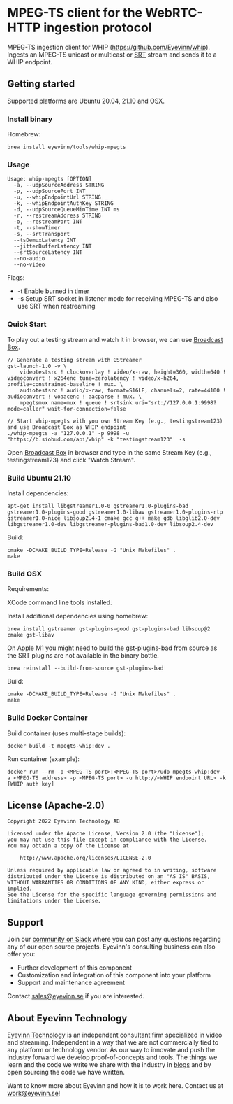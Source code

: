 # MPEG-TS client for the WebRTC-HTTP ingestion protocol

MPEG-TS ingestion client for WHIP (https://github.com/Eyevinn/whip). Ingests an MPEG-TS unicast or multicast or [SRT](https://srtalliance.org/) stream and sends it to a WHIP endpoint.

## Getting started

Supported platforms are Ubuntu 20.04, 21.10 and OSX.


### Install binary

Homebrew:

```
brew install eyevinn/tools/whip-mpegts
```

### Usage

```
Usage: whip-mpegts [OPTION]
  -a, --udpSourceAddress STRING
  -p, --udpSourcePort INT
  -u, --whipEndpointUrl STRING
  -k, --whipEndpointAuthKey STRING
  -d, --udpSourceQueueMinTime INT ms
  -r, --restreamAddress STRING
  -o, --restreamPort INT
  -t, --showTimer
  -s, --srtTransport
  --tsDemuxLatency INT
  --jitterBufferLatency INT
  --srtSourceLatency INT
  --no-audio
  --no-video
```

Flags:

- \-t Enable burned in timer
- \-s Setup SRT socket in listener mode for receiving MPEG-TS and also use SRT when restreaming

### Quick Start
To play out a testing stream and watch it in browser, we can use [Broadcast Box](https://github.com/Glimesh/broadcast-box).

```
// Generate a testing stream with GStreamer
gst-launch-1.0 -v \
    videotestsrc ! clockoverlay ! video/x-raw, height=360, width=640 ! videoconvert ! x264enc tune=zerolatency ! video/x-h264, profile=constrained-baseline ! mux. \
    audiotestsrc ! audio/x-raw, format=S16LE, channels=2, rate=44100 ! audioconvert ! voaacenc ! aacparse ! mux. \
    mpegtsmux name=mux ! queue ! srtsink uri="srt://127.0.0.1:9998?mode=caller" wait-for-connection=false

// Start whip-mpegts with you own Stream Key (e.g., testingstream123) and use Broadcast Box as WHIP endpoint
./whip-mpegts -a "127.0.0.1" -p 9998 -u "https://b.siobud.com/api/whip" -k "testingstream123"  -s
```
Open [Broadcast Box](https://b.siobud.com) in browser and type in the same Stream Key (e.g., testingstream123) and click "Watch Stream".

### Build Ubuntu 21.10

Install dependencies:

```
apt-get install libgstreamer1.0-0 gstreamer1.0-plugins-bad gstreamer1.0-plugins-good gstreamer1.0-libav gstreamer1.0-plugins-rtp gstreamer1.0-nice libsoup2.4-1 cmake gcc g++ make gdb libglib2.0-dev libgstreamer1.0-dev libgstreamer-plugins-bad1.0-dev libsoup2.4-dev
```

Build:

```
cmake -DCMAKE_BUILD_TYPE=Release -G "Unix Makefiles" .
make
```

### Build OSX

Requirements:

XCode command line tools installed.

Install additional dependencies using homebrew:
```
brew install gstreamer gst-plugins-good gst-plugins-bad libsoup@2 cmake gst-libav
```

On Apple M1 you might need to build the gst-plugins-bad from source as the SRT plugins are not available in the binary bottle.

```
brew reinstall --build-from-source gst-plugins-bad
```

Build:

```
cmake -DCMAKE_BUILD_TYPE=Release -G "Unix Makefiles" .
make
```

### Build Docker Container

Build container (uses multi-stage builds):

```
docker build -t mpegts-whip:dev .
```

Run container (example):

```
docker run --rm -p <MPEG-TS port>:<MPEG-TS port>/udp mpegts-whip:dev -a <MPEG-TS address> -p <MPEG-TS port> -u http://<WHIP endpoint URL> -k [WHIP auth key]
```

## License (Apache-2.0)

```
Copyright 2022 Eyevinn Technology AB

Licensed under the Apache License, Version 2.0 (the "License");
you may not use this file except in compliance with the License.
You may obtain a copy of the License at

    http://www.apache.org/licenses/LICENSE-2.0

Unless required by applicable law or agreed to in writing, software
distributed under the License is distributed on an "AS IS" BASIS,
WITHOUT WARRANTIES OR CONDITIONS OF ANY KIND, either express or implied.
See the License for the specific language governing permissions and
limitations under the License.
```

## Support

Join our [community on Slack](http://slack.streamingtech.se) where you can post any questions regarding any of our open source projects. Eyevinn's consulting business can also offer you:

- Further development of this component
- Customization and integration of this component into your platform
- Support and maintenance agreement

Contact [sales@eyevinn.se](mailto:sales@eyevinn.se) if you are interested.

## About Eyevinn Technology

[Eyevinn Technology](https://www.eyevinntechnology.se) is an independent consultant firm specialized in video and streaming. Independent in a way that we are not commercially tied to any platform or technology vendor. As our way to innovate and push the industry forward we develop proof-of-concepts and tools. The things we learn and the code we write we share with the industry in [blogs](https://dev.to/video) and by open sourcing the code we have written.

Want to know more about Eyevinn and how it is to work here. Contact us at work@eyevinn.se!
